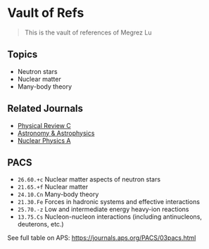# Vault of Refs

> This is the vault of references of Megrez Lu

## Topics

  - Neutron stars
  - Nuclear matter
  - Many-body theory

## Related Journals

  - [Physical Review C](https://journals.aps.org/prc/)
  - [Astronomy & Astrophysics](https://www.aanda.org/)
  - [Nuclear Physics A](https://www.sciencedirect.com/journal/nuclear-physics-a)

## PACS

  - `26.60.+c` Nuclear matter aspects of neutron stars
  - `21.65.+f` Nuclear matter
  - `24.10.Cn` Many-body theory
  - `21.30.Fe` Forces in hadronic systems and effective interactions
  - `25.70.-z` Low and intermediate energy heavy-ion reactions
  - `13.75.Cs` Nucleon-nucleon interactions (including antinucleons, deuterons, etc.)

See full table on APS: https://journals.aps.org/PACS/03pacs.html
